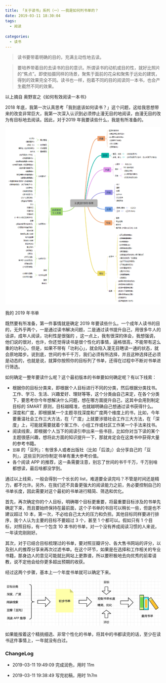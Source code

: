 ```yaml
---
title: 「关于读书」系列（一）——我是如何列书单的？
date: 2019-03-11 18:30:04
tags:
  - 阅读
  
categories:
  - 读书
---
```



<!--more-->

> 读书要带着明确的目的，充满主动性地去读。

> 要培养带着目的去读书的目的意识。所谓读书的动机或目的性，就好比照片的“焦点”。即使拍摄同样的场景，聚焦于面前的花朵和聚焦于远处的建筑，得到的效果完全不同。读书也一样，抱着不同的目的阅读同一本书，也会产生截然不同的效果。

以上摘自  奥野宣之《如何有效阅读一本书》



2018 年底，我第一次认真思考「我到底该如何读书？」这个问题，这给我思想带来的改变非常巨大，我第一次深入认识到必须停止漫无目的地阅读，由漫无目的改为有目标地去阅读。因此，对于2019 年我要读些什么，我是有所准备的。

![](https://raw.githubusercontent.com/wanghusw/BlogPic/master/2019BookList.gif)

我的 2019 年书单

既然要有所准备，第一件事情就是确定 2019 年要读些什么。一个成年人读书的目的，无外乎两个，一是通过读书解决问题，二是通过读书提升自己，用很多牛人的话讲，成年人阅读，功利性是很强的 ，这一点上，我有很深的体会，我想强调，他们说的很对，也许，你还觉得读书是很个性化的事情，逼格很高，不能带有这么重的功利心，但是，如果不带有「功利心」，就会陷入漫无目瞎读一通的状态，就会原地踏步。说到底，世间的书千千万，我们必须有所选择，并且这种选择还必须是动态的，也就是说，就算你按照你的目标列了书单，还得在过程中不断对书单进行筛选。

如何确定一整年要读什么呢？这个最初版本的书单要如何确定呢？有以下线索：

- 根据你的目标分类来，即根据个人目标进行不同的分类，然后根据分类找书。工作、学习、生活、兴趣爱好、理财等等，这个分类由自己来定，在各个分类下，要思考你今年想解决什么问题，想在哪方面提升自己，这其中会用到制定目标的 SMART 原则，目标越精准，也就越明确自己想通过读书获得什么。
- 深度和广度，即根据某一个主题寻找深度和广度两个维度上的书，比如，今年要重温社会工作三大方法，在「广度」上就要涉猎社会工作三大方法，在「深度」上，可能就需要就着个案工作、小组工作或社区工作某一个手法来找书。
- 阅读线索，即根据个人当下的阅读引申出来一些书目，比如你对当下读的某个主题很感兴趣，想将此方面的知识提升一下，那就肯定会在这类书中获得大量的参考书籍。
- `豆瓣` 的「豆列」：有很多人或者出版社（比如「后浪」）会分享自己的「豆列」，这些豆列对你制定书单有重大参考价值。
- 各个阅读 APP 的推荐，这一条需要注意，别忘了世间的书千千万，千万别啥都想读，最后啥都没学到。

通过以上线索，一般会得到一个长长的 list，难道要全读完吗？不管是时间还是精力，都不允许。另外，在我们还不具备更强大的阅读能力之前，务必要控制自己的书单长度，因此需要对这个最初的书单进行精简、筛选和优化。

首先，再次确定你的个人目标，明确哪个目标更重要，将最重要目标涉及的书单先确定下来，而且要始终保持在最前面，这个子书单的书目可以稍长一些，但是也不建议超过 10 本，第一次，不必给自己太大的压力和负担。其他目标同样要进行排序，我个人认为主要的目标不要超过 3 个，甚至 1 个都可以。假如只有 1 个目标，对照目标，有一个包含 10 本书的书单，对一个没有养成阅读习惯的人来说，一年读完刚刚好。

其次，对于已结合目标梳理过的书单，要对照豆瓣评分、各大售书网站的评分，以及别人的推荐分享来再次过滤书单。在这个环节，如果是在选择和工作相关的专业书籍，那身边人的意见可能就比网站上更靠谱，所以要积极地去向优秀的前辈请教，说不定他会给你更多超出预期的收获。

经过这两个步骤，基本上一个年度书单就可以确定下来。

![](https://raw.githubusercontent.com/wanghusw/BlogPic/master/BookList.jpg)

如果能按着这个精挑细选、非常个性化的书单，将其中的书都读完的话，至少在读书这件事情上，一年就没有白过。

### ChangeLog
- 2019-03-11 19:49:09 完成润色，用时 11m

- 2019-03-11 19:38:49 写完初稿，用时 1h7m

  